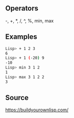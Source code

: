 ## Operators

-, +, *, /, ^, %, min, max

## Examples

```sh
Lisp> + 1 2 3
6
Lisp> + 1 (-20) 9
-10
Lisp> min 3 1 2
1
Lisp> max 3 1 2 2
3
```

## Source

https://buildyourownlisp.com/
